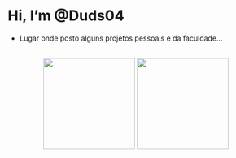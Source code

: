 # Hi, I’m @Duds04
<!---
Duds04/Duds04 is a ✨ special ✨ repository because its `README.md` (this file) appears on your GitHub profile.
You can click the Preview link to take a look at your changes.
## -> cria uma barra
--->


- Lugar onde posto alguns projetos pessoais e da faculdade...

<br>

<div align="center">
  <img height="180em" src="https://github-readme-stats.vercel.app/api/top-langs/?username=duds04&layout=compact&langs_count=7&theme=tokyonight"/>
  <img height="180em" src="https://github-readme-stats.vercel.app/api?username=duds04&show_icons=true&theme=tokyonight&include_all_commits=true&count_private=true"/>
</div>

